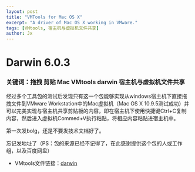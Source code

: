 ```yaml
---
layout: post
title: "VMTools for Mac OS X"
excerpt: "A driver of Mac OS X working in VMware."
tags: [VMtools, 宿主机与虚拟机文件共享]
author: Jx
---
```


# Darwin 6.0.3
### 关键词：拖拽 剪贴 Mac VMtools darwin 宿主机与虚拟机文件共享 ###

经过多个工具包的测试后发现只有这一个包能够实现从windows宿主机下直接拖拽文件到VMware Workstation中的Mac虚拟机（Mac OS X 10.9.5测试成功）并可以完美实现与宿主机共享剪贴板的内容，即在宿主机下使用快捷键Ctrl+C复制内容，然后进入虚拟机Commed+V执行粘贴，将相应内容粘贴进宿主机中。

第一次发bolg，还是不要发技术文档好了。

忘记发地址了（PS：包的来源已经不记得了，在此感谢提供这个包的人或工作组，以及百度网盘）

* VMtools文件链接：[darwin](http://pan.baidu.com/s/1pJzAafT "darwin 6.0.3.ios") 
